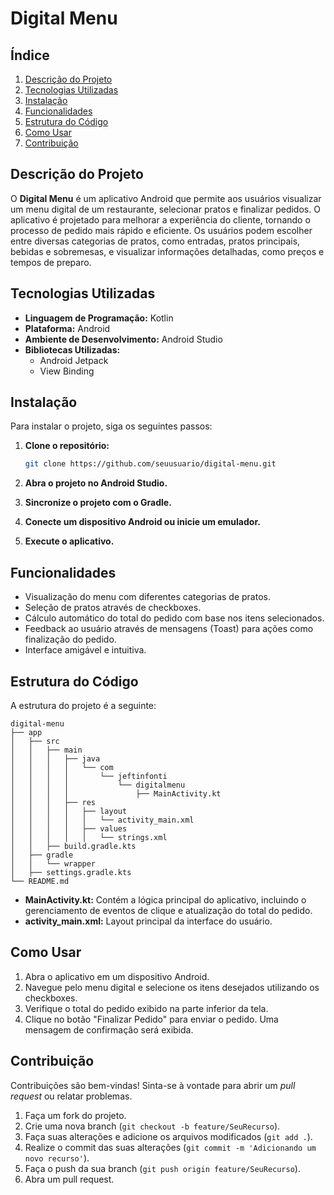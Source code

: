 # Digital Menu

## Índice

1. [Descrição do Projeto](#descrição-do-projeto)
2. [Tecnologias Utilizadas](#tecnologias-utilizadas)
3. [Instalação](#instalação)
4. [Funcionalidades](#funcionalidades)
5. [Estrutura do Código](#estrutura-do-código)
6. [Como Usar](#como-usar)
7. [Contribuição](#contribuição)

## Descrição do Projeto

O **Digital Menu** é um aplicativo Android que permite aos usuários visualizar um menu digital de um restaurante, selecionar pratos e finalizar pedidos. O aplicativo é projetado para melhorar a experiência do cliente, tornando o processo de pedido mais rápido e eficiente. Os usuários podem escolher entre diversas categorias de pratos, como entradas, pratos principais, bebidas e sobremesas, e visualizar informações detalhadas, como preços e tempos de preparo.

## Tecnologias Utilizadas

- **Linguagem de Programação:** Kotlin
- **Plataforma:** Android
- **Ambiente de Desenvolvimento:** Android Studio
- **Bibliotecas Utilizadas:** 
  - Android Jetpack
  - View Binding

## Instalação

Para instalar o projeto, siga os seguintes passos:

1. **Clone o repositório:**
   ```bash
   git clone https://github.com/seuusuario/digital-menu.git
   ```
   
2. **Abra o projeto no Android Studio.**
3. **Sincronize o projeto com o Gradle.**
4. **Conecte um dispositivo Android ou inicie um emulador.**
5. **Execute o aplicativo.**

## Funcionalidades

- Visualização do menu com diferentes categorias de pratos.
- Seleção de pratos através de checkboxes.
- Cálculo automático do total do pedido com base nos itens selecionados.
- Feedback ao usuário através de mensagens (Toast) para ações como finalização do pedido.
- Interface amigável e intuitiva.

## Estrutura do Código

A estrutura do projeto é a seguinte:

```
digital-menu
├── app
│   ├── src
│   │   ├── main
│   │   │   ├── java
│   │   │   │   └── com
│   │   │   │       └── jeftinfonti
│   │   │   │           └── digitalmenu
│   │   │   │               ├── MainActivity.kt
│   │   │   ├── res
│   │   │   │   ├── layout
│   │   │   │   │   └── activity_main.xml
│   │   │   │   ├── values
│   │   │   │   │   └── strings.xml
│   │   ├── build.gradle.kts
│   ├── gradle
│   │   └── wrapper
│   ├── settings.gradle.kts
└── README.md
```

- **MainActivity.kt:** Contém a lógica principal do aplicativo, incluindo o gerenciamento de eventos de clique e atualização do total do pedido.
- **activity_main.xml:** Layout principal da interface do usuário.

## Como Usar

1. Abra o aplicativo em um dispositivo Android.
2. Navegue pelo menu digital e selecione os itens desejados utilizando os checkboxes.
3. Verifique o total do pedido exibido na parte inferior da tela.
4. Clique no botão "Finalizar Pedido" para enviar o pedido. Uma mensagem de confirmação será exibida.

## Contribuição

Contribuições são bem-vindas! Sinta-se à vontade para abrir um *pull request* ou relatar problemas.

1. Faça um fork do projeto.
2. Crie uma nova branch (`git checkout -b feature/SeuRecurso`).
3. Faça suas alterações e adicione os arquivos modificados (`git add .`).
4. Realize o commit das suas alterações (`git commit -m 'Adicionando um novo recurso'`).
5. Faça o push da sua branch (`git push origin feature/SeuRecurso`).
6. Abra um pull request.
